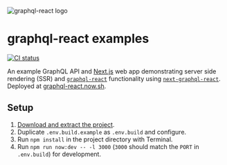 ![graphql-react logo](https://cdn.jsdelivr.net/gh/jaydenseric/graphql-react@0.1.0/graphql-react-logo.svg)

# graphql-react examples

[![CI status](https://github.com/jaydenseric/graphql-react-examples/workflows/CI/badge.svg)](https://github.com/jaydenseric/graphql-react-examples/actions)

An example GraphQL API and [Next.js](https://nextjs.org) web app demonstrating server side rendering (SSR) and [`graphql-react`](https://github.com/jaydenseric/graphql-react) functionality using [`next-graphql-react`](https://github.com/jaydenseric/next-graphql-react). Deployed at [graphql-react.now.sh](https://graphql-react.now.sh).

## Setup

1.  [Download and extract the project](https://github.com/jaydenseric/graphql-react-examples/archive/master.zip).
2.  Duplicate `.env.build.example` as `.env.build` and configure.
3.  Run `npm install` in the project directory with Terminal.
4.  Run `npm run now:dev -- -l 3000` (`3000` should match the `PORT` in `.env.build`) for development.
